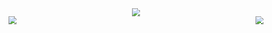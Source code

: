 <div align="center">
  <img src="https://github.com/user-attachments/assets/1f80157d-14f0-4847-8a53-8ea9c58c965f" />
</div>

<div style="display: flex; justify-content: space-between; align-items: center;">
  <img src="https://github-readme-stats.vercel.app/api/top-langs/?username=hoji510" style="margin-right: 20px;" />
  <img src="https://github-readme-stats.vercel.app/api?username=hoji510&show_icons=true" />
</div>





